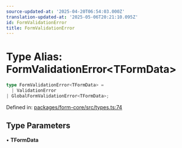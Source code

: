 ```yaml
---
source-updated-at: '2025-04-20T06:54:03.000Z'
translation-updated-at: '2025-05-06T20:21:10.095Z'
id: FormValidationError
title: FormValidationError
---
```


<!-- DO NOT EDIT: this page is autogenerated from the type comments -->

# Type Alias: FormValidationError\<TFormData\>

```ts
type FormValidationError<TFormData> = 
  | ValidationError
| GlobalFormValidationError<TFormData>;
```

Defined in: [packages/form-core/src/types.ts:74](https://github.com/TanStack/form/blob/main/packages/form-core/src/types.ts#L74)

## Type Parameters

• **TFormData**
